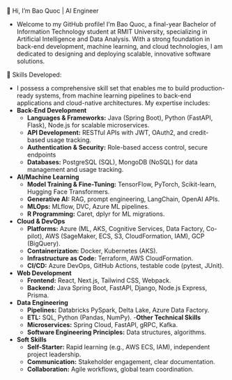 👋 Hi, I’m Bao Quoc | AI Engineer
 - Welcome to my GitHub profile! I’m Bao Quoc, a final-year Bachelor of Information Technology student at RMIT University, specializing in Artificial Intelligence and Data Analysis. With a strong foundation in back-end development, machine learning, and cloud technologies, I am dedicated to designing and deploying scalable, innovative software solutions.

🧠 Skills Developed:
- I possess a comprehensive skill set that enables me to build production-ready systems, from machine learning pipelines to back-end applications and cloud-native architectures. My expertise includes:
- **Back-End Development**
  - **Languages & Frameworks:** Java (Spring Boot), Python (FastAPI, Flask), Node.js for scalable microservices.
  - **API Development:** RESTful APIs with JWT, OAuth2, and credit-based usage tracking.
  - **Authentication & Security:** Role-based access control, secure endpoints
  - **Databases:** PostgreSQL (SQL), MongoDB (NoSQL) for data management and usage tracking.
- **AI/Machine Learning**
  - **Model Training & Fine-Tuning:** TensorFlow, PyTorch, Scikit-learn, Hugging Face Transformers.
  - **Generative AI:** RAG, prompt engineering, LangChain, OpenAI APIs.
  - **MLOps:** MLflow, DVC, Azure ML pipelines.
  - **R Programming:** Caret, dplyr for ML migrations.
- **Cloud & DevOps**
  - **Platforms:** Azure (ML, AKS, Cognitive Services, Data Factory, Co-pilot), AWS (SageMaker, ECS, S3, CloudFormation, IAM), GCP (BigQuery).  
  - **Containerization:** Docker, Kubernetes (AKS).
  - **Infrastructure as Code:**  Terraform, AWS CloudFormation.
  - **CI/CD:** Azure DevOps, GitHub Actions, testable code (pytest, JUnit).
- **Web Development**
  - **Frontend:** React, Next.js, Tailwind CSS, Webpack.
  - **Backend:** Java Spring Boot, FastAPI, Django, Node.js Express, Prisma.
- **Data Engineering**
  - **Pipelines:** Databricks PySpark, Delta Lake, Azure Data Factory.
  - **ETL:** SQL, Python (Pandas, NumPy).
-**Other Technical Skills**
  - **Microservices:** Spring Cloud, FastAPI, gRPC, Kafka.
  - **Software Engineering Principles:** Data structures, algorithms.
- **Soft Skills**
  - **Self-Starter:**  Rapid learning (e.g., AWS ECS, IAM), independent project leadership.
  - **Communication:** Stakeholder engagement, clear documentation.
  - **Collaboration:** Agile workflows, global team coordination.

<!---
baoquoc210/baoquoc210 is a ✨ special ✨ repository because its `README.md` (this file) appears on your GitHub profile.
You can click the Preview link to take a look at your changes.
--->
